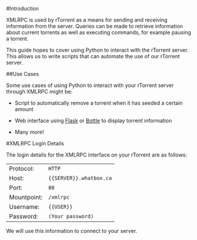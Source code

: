 #Introduction

XMLRPC is used by rTorrent as a means for sending and receiving information from the server. Queries can be made to retrieve information about current torrents as well as executing commands, for example pausing a torrent.

This guide hopes to cover using Python to interact with the rTorrent server. This allows us to write scripts that can automate the use of our rTorrent server. 

##Use Cases

Some use cases of using Python to interact with your rTorrent server through XMLRPC might be:

+ Script to automatically remove a torrent when it has seeded a certain amount
+ Web interface using [Flask](http://flask.pocoo.org/) or [Bottle](http://bottlepy.org/docs/dev/index.html) to display torrent information

 + Many more!

#XMLRPC Login Details

The login details for the XMLRPC interface on your rTorrent are as follows:

<table class="mini">
<tr><td>Protocol: </td><td><code>HTTP</code></td></tr>
<tr><td>Host: </td><td><code>{{SERVER}}.whatbox.ca</code></td></tr>
<tr><td>Port: </td><td><code>80</code></td></tr>
<tr><td>Mountpoint: </td><td><code>/xmlrpc</code></td></tr>
<tr><td>Username: </td><td><code>{{USER}}</code></td></tr>
<tr><td>Password: </td><td><code>(Your password)</code></td></tr>
</table> 

We will use this information to connect to your server.

